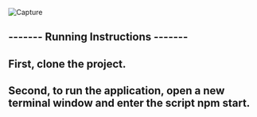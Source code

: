 ![Capture](https://user-images.githubusercontent.com/47337592/156447468-0cece202-a2b1-4125-b437-7f73cd9d352f.PNG)

## ------- Running Instructions ------- 
## First, clone the project.
## Second, to run the application, open a new terminal window and enter the script npm start.
